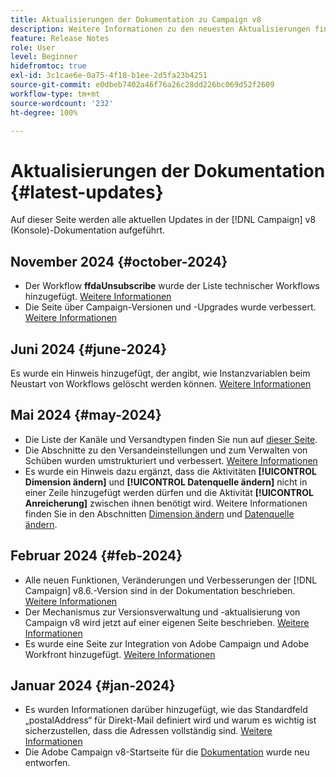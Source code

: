 ```yaml
---
title: Aktualisierungen der Dokumentation zu Campaign v8
description: Weitere Informationen zu den neuesten Aktualisierungen finden Sie in der Dokumentation zu Campaign v8
feature: Release Notes
role: User
level: Beginner
hidefromtoc: true
exl-id: 3c1cae6e-0a75-4f18-b1ee-2d5fa23b4251
source-git-commit: e0dbeb7402a46f76a26c28dd226bc069d52f2609
workflow-type: tm+mt
source-wordcount: '232'
ht-degree: 100%

---
```


# Aktualisierungen der Dokumentation {#latest-updates}

Auf dieser Seite werden alle aktuellen Updates in der [!DNL Campaign] v8 (Konsole)-Dokumentation aufgeführt.

## November 2024 {#october-2024}

* Der Workflow **ffdaUnsubscribe** wurde der Liste technischer Workflows hinzugefügt. [Weitere Informationen](../../automation/workflow/technical-workflows.md)
* Die Seite über Campaign-Versionen und -Upgrades wurde verbessert. [Weitere Informationen](upgrades.md)

## Juni 2024 {#june-2024}

Es wurde ein Hinweis hinzugefügt, der angibt, wie Instanzvariablen beim Neustart von Workflows gelöscht werden können. [Weitere Informationen](../../automation/workflow/start-a-workflow.md)

## Mai 2024 {#may-2024}

* Die Liste der Kanäle und Versandtypen finden Sie nun auf [dieser Seite](create-message.md).
* Die Abschnitte zu den Versandeinstellungen und zum Verwalten von Schüben wurden umstrukturiert und verbessert. [Weitere Informationen](../send/configure-and-send.md)
* Es wurde ein Hinweis dazu ergänzt, dass die Aktivitäten **[!UICONTROL Dimension ändern]** und **[!UICONTROL Datenquelle ändern]** nicht in einer Zeile hinzugefügt werden dürfen und die Aktivität **[!UICONTROL Anreicherung]** zwischen ihnen benötigt wird. Weitere Informationen finden Sie in den Abschnitten [Dimension ändern](../../automation/workflow/change-dimension.md) und [Datenquelle ändern](../../automation/workflow/change-data-source.md).

## Februar 2024 {#feb-2024}

* Alle neuen Funktionen, Veränderungen und Verbesserungen der [!DNL Campaign] v8.6.-Version sind in der Dokumentation beschrieben. [Weitere Informationen](release-notes.md)
* Der Mechanismus zur Versionsverwaltung und -aktualisierung von Campaign v8 wird jetzt auf einer eigenen Seite beschrieben. [Weitere Informationen](upgrades.md)
* Es wurde eine Seite zur Integration von Adobe Campaign und Adobe Workfront hinzugefügt. [Weitere Informationen](../connect/ac-workfront.md)

## Januar 2024 {#jan-2024}

* Es wurden Informationen darüber hinzugefügt, wie das Standardfeld „postalAddress“ für Direkt-Mail definiert wird und warum es wichtig ist sicherzustellen, dass die Adressen vollständig sind. [Weitere Informationen](../send/direct-mail.md)
* Die Adobe Campaign v8-Startseite für die [Dokumentation](../campaign-home.md) wurde neu entworfen.
